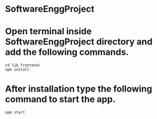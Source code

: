 # SoftwareEnggProject
# Open terminal inside SoftwareEnggProject directory and add the following commands.

```
cd lib_frontend/
npm install

```
# After installation type the following command to start the app.

```
npm start
```
